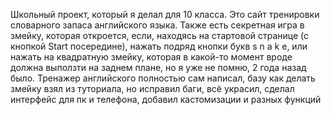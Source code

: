 Школьный проект, который я делал для 10 класса. Это сайт тренировки словарного запаса английского языка. Также есть секретная игра в змейку, которая откроется, если, находясь на стартовой странице (с кнопкой Start посередине), нажать подряд кнопки букв s n a k e, или нажать на квадратную змейку, которая в какой-то момент вроде должна выползти на заднем плане, но я уже не помню, 2 года назад было. Тренажер английского полностью сам написал, базу как делать змейку взял из туториала, но исправил баги, всё украсил, сделал интерфейс для пк и телефона, добавил кастомизации и разных функций
